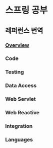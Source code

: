 # 스프링 공부

## 레퍼런스 번역

### [Overview](https://github.com/desty/Spring-Study/tree/master/docs/5.0.7.RELEASE/overview)
### Code
### Testing
### Data Access
### Web Servlet
### Web Reactive
### Integration
### Languages
